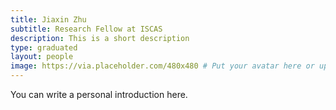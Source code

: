 ```yaml
---
title: Jiaxin Zhu
subtitle: Research Fellow at ISCAS
description: This is a short description
type: graduated
layout: people
image: https://via.placeholder.com/480x480 # Put your avatar here or upload one
---
```


You can write a personal introduction here.